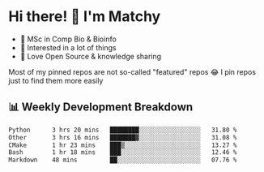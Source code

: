 # Hi there! 👋 I'm Matchy

- 🧬 MSc in Comp Bio & Bioinfo
- 🎈 Interested in a lot of things
- 💜 Love Open Source & knowledge sharing

Most of my pinned repos are not so-called "featured" repos 😂 I pin repos just to find them more easily

## 📊 Weekly Development Breakdown

<!--START_SECTION:waka-->

```txt
Python      3 hrs 20 mins   ████████░░░░░░░░░░░░░░░░░   31.80 %
Other       3 hrs 16 mins   ███████▓░░░░░░░░░░░░░░░░░   31.08 %
CMake       1 hr 23 mins    ███▒░░░░░░░░░░░░░░░░░░░░░   13.27 %
Bash        1 hr 18 mins    ███░░░░░░░░░░░░░░░░░░░░░░   12.46 %
Markdown    48 mins         ██░░░░░░░░░░░░░░░░░░░░░░░   07.76 %
```

<!--END_SECTION:waka-->
